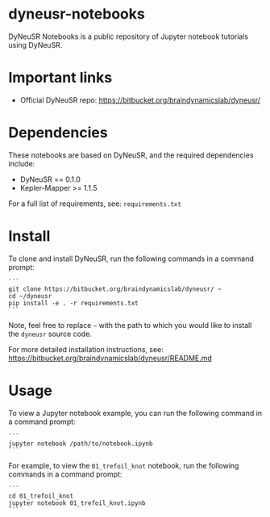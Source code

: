 dyneusr-notebooks
=================

DyNeuSR Notebooks is a public repository of Jupyter notebook tutorials using DyNeuSR.


Important links
===============

- Official DyNeuSR repo: https://bitbucket.org/braindynamicslab/dyneusr/


Dependencies
============

These notebooks are based on DyNeuSR, and the required dependencies include: 

* DyNeuSR == 0.1.0
* Kepler-Mapper >= 1.1.5

For a full list of requirements, see: `requirements.txt`


Install
=======

To clone and install DyNeuSR, run the following commands in a command prompt:

	```
	git clone https://bitbucket.org/braindynamicslab/dyneusr/ ~
	cd ~/dyneusr
	pip install -e . -r requirements.txt
	```

Note, feel free to replace `~` with the path to which you would like to install the `dyneusr` source code.

For more detailed installation instructions, see: https://bitbucket.org/braindynamicslab/dyneusr/README.md


Usage
=====

To view a Jupyter notebook example, you can run the following command in a command prompt:

	```
	jupyter notebook /path/to/notebook.ipynb
	```


For example, to view the `01_trefoil_knot` notebook, run the following commands in a command prompt:

	```
	cd 01_trefoil_knot
	jupyter notebook 01_trefoil_knot.ipynb
	```

